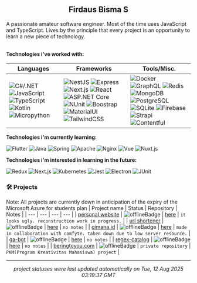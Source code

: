 <h2 align="center">Firdaus Bisma S</h2>
A passionate amateur software engineer. Most of the time uses JavaScript and TypeScript. Lives by the principle that every project is an opportunity to learn a new piece of technology.  
</br> </br>

**Technologies i've worked with:**

| Languages | Frameworks | Tools/Misc. |
| --- | --- | --- |
| ![C#/.NET](https://img.shields.io/badge/C%23%2F.NET-%23546e7a?style=flat&labelColor=37474&logo=dotnet&logoColor=white) ![JavaScript](https://img.shields.io/badge/JavaScript-%23546e7a?style=flat&labelColor=37474&logo=javascript&logoColor=white) ![TypeScript](https://img.shields.io/badge/TypeScript-%23546e7a?style=flat&labelColor=37474&logo=typescript&logoColor=white) ![Kotlin](https://img.shields.io/badge/Kotlin-%23546e7a?style=flat&labelColor=37474&logo=kotlin&logoColor=white) ![Micropython](https://img.shields.io/badge/Micropython-%23546e7a?style=flat&labelColor=37474&logo=micropython&logoColor=white) | ![NestJS](https://img.shields.io/badge/NestJS-%23546e7a?style=flat&labelColor=37474&logo=nestjs&logoColor=white) ![Express](https://img.shields.io/badge/Express-%23546e7a?style=flat&labelColor=37474&logo=express&logoColor=white) ![Next.js](https://img.shields.io/badge/Next.js-%23546e7a?style=flat&labelColor=37474&logo=nextdotjs&logoColor=white) ![React](https://img.shields.io/badge/React-%23546e7a?style=flat&labelColor=37474&logo=react&logoColor=white) ![ASP.NET Core](https://img.shields.io/badge/ASP.NET%20Core-%23546e7a?style=flat&labelColor=37474) ![NUnit](https://img.shields.io/badge/NUnit-%23546e7a?style=flat&labelColor=37474) ![Boostrap](https://img.shields.io/badge/Boostrap-%23546e7a?style=flat&labelColor=37474&logo=bootstrap&logoColor=white) ![MaterialUI](https://img.shields.io/badge/MaterialUI-%23546e7a?style=flat&labelColor=37474&logo=materialui&logoColor=white) ![TailwindCSS](https://img.shields.io/badge/TailwindCSS-%23546e7a?style=flat&labelColor=37474&logo=tailwindcss&logoColor=white) | ![Docker](https://img.shields.io/badge/Docker-%23546e7a?style=flat&labelColor=37474&logo=docker&logoColor=white) ![GraphQL](https://img.shields.io/badge/GraphQL-%23546e7a?style=flat&labelColor=37474&logo=graphql&logoColor=white) ![Redis](https://img.shields.io/badge/Redis-%23546e7a?style=flat&labelColor=37474&logo=redis&logoColor=white) ![MongoDB](https://img.shields.io/badge/MongoDB-%23546e7a?style=flat&labelColor=37474&logo=mongodb&logoColor=white) ![PostgreSQL](https://img.shields.io/badge/PostgreSQL-%23546e7a?style=flat&labelColor=37474&logo=postgresql&logoColor=white) ![SQLite](https://img.shields.io/badge/SQLite-%23546e7a?style=flat&labelColor=37474&logo=sqlite&logoColor=white) ![Firebase](https://img.shields.io/badge/Firebase-%23546e7a?style=flat&labelColor=37474&logo=firebase&logoColor=white) ![Strapi](https://img.shields.io/badge/Strapi-%23546e7a?style=flat&labelColor=37474&logo=strapi&logoColor=white) ![Contentful](https://img.shields.io/badge/Contentful-%23546e7a?style=flat&labelColor=37474&logo=contentful&logoColor=white) |

**Technologies i'm currently learning:**

![Flutter](https://img.shields.io/badge/Flutter-%23546e7a?style=flat&labelColor=37474&logo=flutter&logoColor=white) ![Java](https://img.shields.io/badge/Java-%23546e7a?style=flat&labelColor=37474&logo=java&logoColor=white) ![Spring](https://img.shields.io/badge/Spring-%23546e7a?style=flat&labelColor=37474&logo=spring&logoColor=white) ![Apache](https://img.shields.io/badge/Apache-%23546e7a?style=flat&labelColor=37474&logo=apache&logoColor=white) ![Nginx](https://img.shields.io/badge/Nginx-%23546e7a?style=flat&labelColor=37474&logo=nginx&logoColor=white) ![Vue](https://img.shields.io/badge/Vue-%23546e7a?style=flat&labelColor=37474&logo=vuedotjs&logoColor=white) ![Nuxt.js](https://img.shields.io/badge/Nuxt.js-%23546e7a?style=flat&labelColor=37474&logo=nuxtdotjs&logoColor=white)

**Technologies i'm interested in learning in the future:**

![Redux](https://img.shields.io/badge/Redux-%23546e7a?style=flat&labelColor=37474&logo=redux&logoColor=white) ![Next.js](https://img.shields.io/badge/Next.js-%23546e7a?style=flat&labelColor=37474&logo=nextdotjs&logoColor=white) ![Kubernetes](https://img.shields.io/badge/Kubernetes-%23546e7a?style=flat&labelColor=37474&logo=kubernetes&logoColor=white) ![Jest](https://img.shields.io/badge/Jest-%23546e7a?style=flat&labelColor=37474&logo=jest&logoColor=white) ![Electron](https://img.shields.io/badge/Electron-%23546e7a?style=flat&labelColor=37474&logo=electron&logoColor=white) ![JUnit](https://img.shields.io/badge/JUnit-%23546e7a?style=flat&labelColor=37474&logo=junit5&logoColor=white)

### 🛠 Projects
Note: All projects are currently down in anticipation of the expiry of the Microsoft Azure for students plan
| Project name | Status | Repository | Notes |
| --- | --- | --- | --- |
| [personal website](https://gldnpz.com) | ![offlineBadge](https://img.shields.io/badge/%3F-failure-e53935) | [here](https://github.com/gldnpz17/gldnpz.com) | `it looks ugly. reconstruction work in progress.` |
| [url shortener](https://short.gldnpz.com) | ![offlineBadge](https://img.shields.io/badge/%3F-failure-e53935) | [here](https://github.com/gldnpz17/url-shortener) | `no notes` |
| [gimana.id](https://gimana.id) | ![offlineBadge](https://img.shields.io/badge/%3F-failure-e53935) | [here](https://github.com/gldnpz17/gimana.id) | `made in collaboration with comfyte. taken down due to low server resource.` |
| [ga-bot](https://gabot.gldnpz.com/status) | ![offlineBadge](https://img.shields.io/badge/%3F-failure-e53935) | [here](https://github.com/gldnpz17/ga-bot) | `no notes` |
| [regex-catalog](https://regex.gldnpz.com) | ![offlineBadge](https://img.shields.io/badge/%3F-failure-e53935) | [here](https://github.com/gldnpz17/regex-catalog) | `no notes` |
| [beringtoyou.com](https://beringtoyou.com) | ![offlineBadge](https://img.shields.io/badge/%3F-failure-e53935) | `private repository` | `PKM(Program Kreativitas Mahasiswa) project` |

---
*<p align="center">project statuses were last updated automatically on Tue, 12 Aug 2025 03:19:37 GMT</p>*